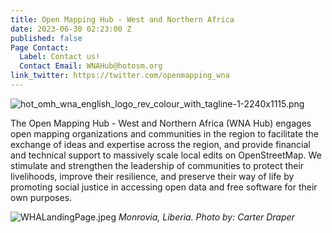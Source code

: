 ```yaml
---
title: Open Mapping Hub - West and Northern Africa
date: 2023-06-30 02:23:00 Z
published: false
Page Contact:
  Label: Contact us!
  Contact Email: WNAHub@hotosm.org
link_twitter: https://twitter.com/openmapping_wna
---
```


![hot_omh_wna_english_logo_rev_colour_with_tagline-1-2240x1115.png](/uploads/hot_omh_wna_english_logo_rev_colour_with_tagline-1-2240x1115.png)

The Open Mapping Hub - West and Northern Africa (WNA Hub) engages open mapping organizations and communities in the region to facilitate the exchange of ideas and expertise across the region, and provide financial and technical support to massively scale local edits on OpenStreetMap. We stimulate and strengthen the leadership of communities to protect their livelihoods, improve their resilience, and preserve their way of life by promoting social justice in accessing open data and free software for their own purposes.

![WHALandingPage.jpeg](/uploads/WHALandingPage.jpeg)
*Monrovia, Liberia. Photo by: Carter Draper*